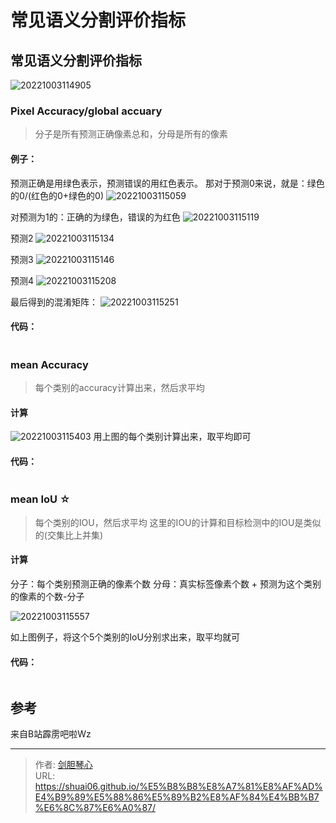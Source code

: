 # 常见语义分割评价指标

<script type="text/javascript" src="/js/src/bai.js"></script>


## 常见语义分割评价指标
![20221003114905](https://geoer666-1257264766.cos.ap-beijing.myqcloud.com/20221003114905.png)



### Pixel Accuracy/global accuary
> 分子是所有预测正确像素总和，分母是所有的像素


#### **例子：**
预测正确是用绿色表示，预测错误的用红色表示。
那对于预测0来说，就是：绿色的0/(红色的0+绿色的0)
![20221003115059](https://geoer666-1257264766.cos.ap-beijing.myqcloud.com/20221003115059.png)

对预测为1的：正确的为绿色，错误的为红色
![20221003115119](https://geoer666-1257264766.cos.ap-beijing.myqcloud.com/20221003115119.png)

预测2
![20221003115134](https://geoer666-1257264766.cos.ap-beijing.myqcloud.com/20221003115134.png)

预测3
![20221003115146](https://geoer666-1257264766.cos.ap-beijing.myqcloud.com/20221003115146.png)

预测4
![20221003115208](https://geoer666-1257264766.cos.ap-beijing.myqcloud.com/20221003115208.png)


最后得到的混淆矩阵：
![20221003115251](https://geoer666-1257264766.cos.ap-beijing.myqcloud.com/20221003115251.png)






#### **代码：**
```python

```



### mean Accuracy
> 每个类别的accuracy计算出来，然后求平均
#### 计算
![20221003115403](https://geoer666-1257264766.cos.ap-beijing.myqcloud.com/20221003115403.png)
用上图的每个类别计算出来，取平均即可


#### **代码：**
```python

```



### mean IoU  ☆
> 每个类别的IOU，然后求平均
这里的IOU的计算和目标检测中的IOU是类似的(交集比上并集)

#### 计算
分子：每个类别预测正确的像素个数
分母：真实标签像素个数 + 预测为这个类别的像素的个数-分子

![20221003115557](https://geoer666-1257264766.cos.ap-beijing.myqcloud.com/20221003115557.png)

如上图例子，将这个5个类别的IoU分别求出来，取平均就可


#### **代码：**
```python

```




## 参考
来自B站霹雳吧啦Wz






---

> 作者: [剑胆琴心](http://shuai06.github.io)  
> URL: https://shuai06.github.io/%E5%B8%B8%E8%A7%81%E8%AF%AD%E4%B9%89%E5%88%86%E5%89%B2%E8%AF%84%E4%BB%B7%E6%8C%87%E6%A0%87/  

